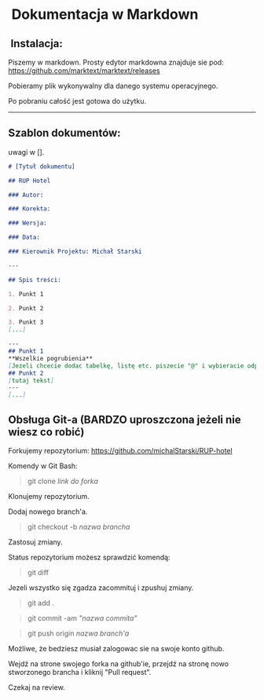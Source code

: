 #  Dokumentacja w Markdown

##  Instalacja:

Piszemy w markdown. Prosty edytor markdowna znajduje sie pod: https://github.com/marktext/marktext/releases

Pobieramy plik wykonywalny dla danego systemu operacyjnego.

Po pobraniu całość jest gotowa do użytku.

* * *

## Szablon dokumentów:

uwagi w [].

```markdown
# [Tytuł dokumentu]

## RUP Hotel

### Autor:

### Korekta: 

### Wersja:

### Data:

### Kierownik Projektu: Michał Starski

---

## Spis treści:

1. Punkt 1

2. Punkt 2

3. Punkt 3
[...]

---
## Punkt 1
**Wszelkie pogrubienia**
[Jezeli chcecie dodac tabelkę, listę etc. piszecie "@" i wybieracie odpowiednią opcje w dostepnej listy]
## Punkt 2
[tutaj tekst]
---
[...]
```

## Obsługa Git-a (BARDZO uproszczona jeżeli nie wiesz co robić)

Forkujemy repozytorium: https://github.com/michalStarski/RUP-hotel

Komendy w Git Bash:

> git clone _link do forka_

Klonujemy repozytorium.

Dodaj nowego branch'a.

> git checkout -b _nazwa brancha_

Zastosuj zmiany.

Status repozytorium możesz sprawdzić komendą:

> git diff

Jezeli wszystko się zgadza zacommituj i zpushuj zmiany.

> git add .

> git commit -am _"nazwa commita"_

> git push origin _nazwa branch'a_

Możliwe, że bedziesz musiał zalogowac sie na swoje konto github.

Wejdź na strone swojego forka na github'ie, przejdź na stronę nowo stworzonego brancha i kliknij "Pull request".

Czekaj na review.
